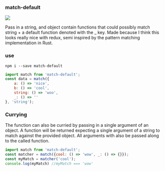 ### match-default

<img src="https://travis-ci.org/conorhastings/match-default.svg?branch=master" />

Pass in a string, and object contain functions that could possibly match string + a default function denoted with the _ key. Made because I think this looks really nice with redux, semi inspired by the pattern matching implementation in Rust. 

### use

`npm i --save match-default`

```js
import match from 'match-default';
const data = match({
	a: () => 'nice',
	b: () => 'cool',
	string: () => 'woo',
	_: () => ''
}, 'string');
```

### Currying

The function can also be curried by passing in a single argument of an object. A function will be returned expecting a single argument of a string to match against the provided object. All arguments with also be passed along to the called function.

  ```js
  import match from 'match-default';
  const matcher = match({cool: () => 'wow', _: () => {}});
  const myMatch = matcher('cool');
  console.log(myMatch) //myMatch === 'wow'
  ```
